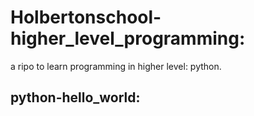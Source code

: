 # Holbertonschool-higher_level_programming:
a ripo to learn  programming in higher level: python.

## python-hello_world:

